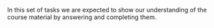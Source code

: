 In this set of tasks we are expected to show our understanding of the course material by answering and completing them.

